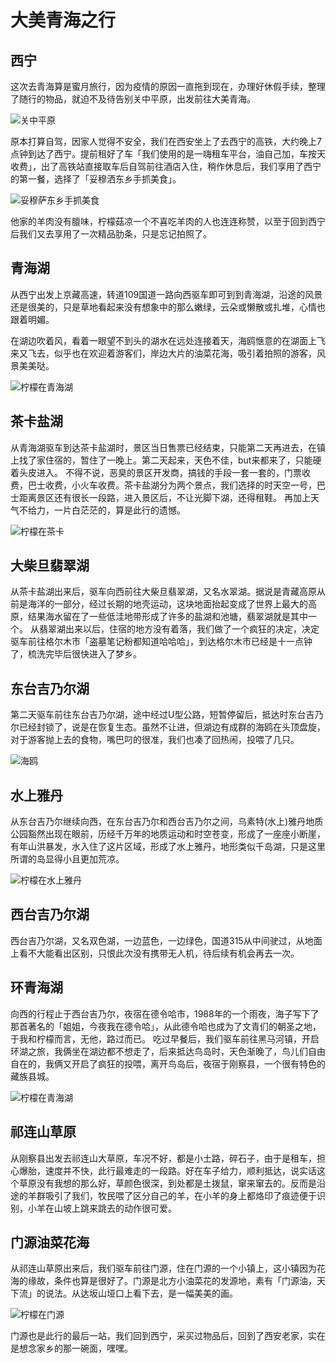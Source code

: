 # 大美青海之行

## 西宁
这次去青海算是蜜月旅行，因为疫情的原因一直拖到现在，办理好休假手续，整理了随行的物品，就迫不及待告别关中平原，出发前往大美青海。

![关中平原](https://cdn.jsdelivr.net/gh/scopor/photos@main/life/关中平原.jpg)

原本打算自驾，因家人觉得不安全，我们在西安坐上了去西宁的高铁，大约晚上7点钟到达了西宁。提前租好了车「我们使用的是一嗨租车平台，油自己加，车按天收费」，出了高铁站直接取车后自驾前往酒店入住，稍作休息后，我们享用了西宁的第一餐，选择了「妥穆洒东乡手抓美食」。

![妥穆萨东乡手抓美食](https://cdn.jsdelivr.net/gh/scopor/photos@main/life/妥穆洒东乡手抓美食.jpeg)

他家的羊肉没有膻味，柠檬菇凉一个不喜吃羊肉的人也连连称赞，以至于回到西宁后我们又去享用了一次精品肋条，只是忘记拍照了。

## 青海湖
从西宁出发上京藏高速，转道109国道一路向西驱车即可到到青海湖，沿途的风景还是很美的，只是草地看起来没有想象中的那么嫩绿，云朵或懒散或扎堆，心情也跟着明媚。  

在湖边吹着风，看着一眼望不到头的湖水在远处连接着天，海鸥惬意的在湖面上飞来又飞去，似乎也在欢迎着游客们，岸边大片的油菜花海，吸引着拍照的游客，风景美美哒。

![柠檬在青海湖](https://cdn.jsdelivr.net/gh/scopor/photos@main/life/青海湖.jpeg)

## 茶卡盐湖
从青海湖驱车到达茶卡盐湖时，景区当日售票已经结束，只能第二天再进去，在镇上找了家住宿的，暂住了一晚上。第二天起来，天色不佳，but来都来了，只能硬着头皮进入。
不得不说，恶臭的景区开发商，搞钱的手段一套一套的，门票收费，巴士收费，小火车收费。茶卡盐湖分为两个景点，我们选择的时天空一号，巴士距离景区还有很长一段路，进入景区后，不让光脚下湖，还得租鞋。
再加上天气不给力，一片白茫茫的，算是此行的遗憾。

![柠檬在茶卡](https://cdn.jsdelivr.net/gh/scopor/photos@main/life/柠檬在茶卡.jpeg)

## 大柴旦翡翠湖
从茶卡盐湖出来后，驱车向西前往大柴旦翡翠湖，又名水翠湖。据说是青藏高原从前是海洋的一部分，经过长期的地壳运动，这块地面抬起变成了世界上最大的高原，结果海水留在了一些低洼地带形成了许多的盐湖和池塘，翡翠湖就是其中一个。
从翡翠湖出来以后，住宿的地方没有着落，我们做了一个疯狂的决定，决定驱车前往格尔木市「盗墓笔记粉都知道哈哈哈」，到达格尔木市已经是十一点钟了，梳洗完毕后很快进入了梦乡。

## 东台吉乃尔湖
第二天驱车前往东台吉乃尔湖，途中经过U型公路，短暂停留后，抵达时东台吉乃尔已经封锁了，说是在恢复生态。虽然不让进，但湖边有成群的海鸥在头顶盘旋，对于游客抛上去的食物，嘴巴叼的很准，我们也凑了回热闹，投喂了几只。

![海鸥](https://cdn.jsdelivr.net/gh/scopor/photos@main/life/海鸥.jpeg)

## 水上雅丹
从东台吉乃尔继续向西，在东台吉乃尔和西台吉乃尔之间，乌素特(水上)雅丹地质公园豁然出现在眼前，历经千万年的地质运动和时空苍变，形成了一座座小断崖，有年山洪暴发，水入住了这片区域，形成了水上雅丹，地形类似千岛湖，只是这里所谓的岛显得小且更加荒凉。

![柠檬在水上雅丹 ](https://cdn.jsdelivr.net/gh/scopor/photos@main/love/水上雅丹.jpg)

## 西台吉乃尔湖
西台吉乃尔湖，又名双色湖，一边蓝色，一边绿色，国道315从中间驶过，从地面上看不大能看出区别，只恨此次没有携带无人机，待后续有机会再去一次。

## 环青海湖
向西的行程止于西台吉乃尔，夜宿在德令哈市，1988年的一个雨夜，海子写下了那首著名的「姐姐，今夜我在德令哈」，从此德令哈也成为了文青们的朝圣之地，于我和柠檬而言，无他，路过而已。
吃过早餐后，我们驱车前往黑马河镇，开启环湖之旅，我俩坐在湖边都不想走了，后来抵达鸟岛时，天色渐晚了，鸟儿们自由自在的，我俩又开启了疯狂的投喂，离开鸟岛后，夜宿于刚察县，一个很有特色的藏族县城。

![柠檬在青海湖](https://cdn.jsdelivr.net/gh/scopor/photos@main/love/青海湖.jpg)

## 祁连山草原
从刚察县出发去祁连山大草原，车况不好，都是小土路，碎石子，由于是租车，担心爆胎，速度并不快，此行最难走的一段路。好在车子给力，顺利抵达，说实话这个草原没有我想的那么好，草颜色很深，到处都是土拨鼠，窜来窜去的。反而是沿途的羊群吸引了我们，牧民喂了区分自己的羊，在小羊的身上都烙印了痕迹便于识别，小羊在山坡上跳来跳去的动作很可爱。

## 门源油菜花海
从祁连山草原出来后，我们驱车前往门源，住在门源的一个小镇上，这小镇因为花海的缘故，条件也算是很好了。门源是北方小油菜花的发源地，素有「门源油，天下流」的说法。从达坂山垭口上看下去，是一幅美美的画。

![柠檬在门源](https://cdn.jsdelivr.net/gh/scopor/photos@main/love/门源.jpg)

门源也是此行的最后一站，我们回到西宁，采买过物品后，回到了西安老家，实在是想念家乡的那一碗面，嘿嘿。
    
    
